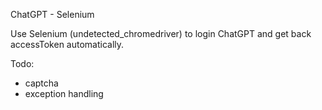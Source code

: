 ChatGPT - Selenium

Use Selenium (undetected_chromedriver) to login ChatGPT and get back accessToken automatically.

Todo:

- captcha
- exception handling
